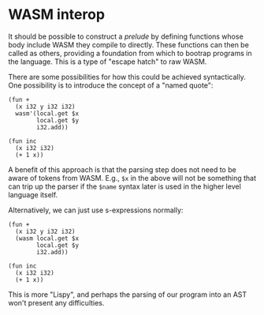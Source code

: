 # WASM interop

It should be possible to construct a _prelude_ by defining functions whose body include WASM they compile to directly. These functions can then be called as others, providing a foundation from which to bootrap programs in the language. This is a type of "escape hatch" to raw WASM.

There are some possibilities for how this could be achieved syntactically. One possibility is to introduce the concept of a "named quote":

```
(fun +
  (x i32 y i32 i32)
  wasm'(local.get $x
        local.get $y
        i32.add))

(fun inc
  (x i32 i32)
  (+ 1 x))
```

A benefit of this approach is that the parsing step does not need to be aware of tokens from WASM. E.g., `$x` in the above will not be something that can trip up the parser if the `$name` syntax later is used in the higher level language itself.

Alternatively, we can just use s-expressions normally:

```
(fun +
  (x i32 y i32 i32)
  (wasm local.get $x
        local.get $y
        i32.add))

(fun inc
  (x i32 i32)
  (+ 1 x))
```

This is more "Lispy", and perhaps the parsing of our program into an AST won't present any difficulties.
